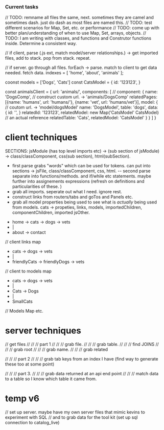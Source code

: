 ### Current tasks
// TODO: remname all files the same, next. sometimes they are camel and sometimes dash. just do dash as most files are named this. 
// TODO: test different scenarios for Map, Set, etc. or performance 
// TODO: come up with better plan/understanding of when to use Map, Set, arrays, objects.
// TODO: I am writing with classes, and functions and Construtor functions inside. Determine a consistent way. 

// if client, parse (.js ext, match model/server relationships.) -> get imported files, add to stack. pop from stack. repeat.

// if server. go through all files. forEach -> parse. match to client to get data needed. fetch data. 
indexes = [
  'home', 'about', 'animals'
];

coonst models = ['Dogs', 'Cats']
const CatsModel = {
  id: '123123',
}

const animalsClient = {
  url: 'animals/',
  components: [
    //
    component: {
      name: 'DogsComp',
      // construct custom url. -> 'animals/DogsComp'
      relatedPages: [{name: 'humans', url: 'humans/'}, {name: 'vet', url: 'humans/vet'}],
      model: {
        // coutom url. -> 'model/dogsModel'
        name: 'DogsModel',
        table: 'dogs',
        data: {
          id: '',
        }
        relatedId: '123123',
        relatedModel: new Map('CatsModel' CatsModel) // an actual reference
        relatedTable: 'Cats',
        relatedModel: 'CatsModel'
      }
    }
  ]
}

# client techniques

SECTIONS:  jsModule (has top level imports etc) -> (sub section of jsModule) -> class/classComponent, css(sub section), html(subSection).

- first parse grabs "words" which can be used for tokens. can put into sections -> jsFile, class/classComponent, css, html.
-- second parse separate into functions/methods. and if/while etc statements. maybe further into assignements expressions (refresh on definitions and particularities of these. )
- grab all imports. seperate out what I need. ignore rest. 
- construct links from routers/tabs and goTos and Panels etc. 
- grab all model properties being used to see what is *actually* being used from models. 
cats -> propeties, links, models, importedChildren, componentChildren, imported jsOther.

* home -> cats -> dogs -> vets
* | 
* about -> contact

// client links map
* cats -> dogs -> vets
* | 
* friendlyCats -> friendlyDogs -> vets

// client to models map
* cats -> dogs -> vets
* | 
* Cats -> Dogs
* |
* SmallCats

// Models Map etc. 

# server techniques

// get files
// // // part 1
// // // grab file.
// // // grab table.
// // // find JOINS
// // // grab root
// // // grab name.
// // // grab related

// // // part 2
// // // grab tab keys from an index I have (find way to generate these too at some point)

// // // part 3.
// // // grab data returned at an api end point
// // // match data to a table so I know which table it came from.

# temp v6

// set up server. maybe have my own server files that mimic kevins to experiment with SQL
// and to grab data for the tool kit (set up sql connection to catalog_live)
